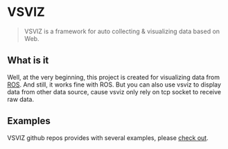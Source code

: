 # VSVIZ

> VSVIZ is a framework for auto collecting & visualizing data based on Web.

## What is it

Well, at the very beginning, this project is created for visualizing data from [ROS](https://www.ros.org/). And still, it works fine with ROS. But you can also use vsviz to display data from other data source, cause vsviz only rely on tcp socket to receive raw data. 

## Examples

VSVIZ github repos provides with several examples, please [check out](https://github.com/purpose233/vsviz/tree/master/example).
